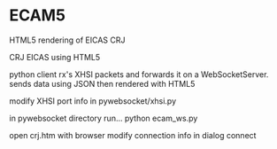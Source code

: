 # ECAM5
HTML5 rendering of EICAS CRJ

CRJ EICAS using HTML5

python client rx's XHSI packets 
and forwards it on a WebSocketServer.
sends data using JSON then rendered with HTML5

modify XHSI port info in 
pywebsocket/xhsi.py

in pywebsocket directory run... 
python ecam_ws.py

open crj.htm with browser
modify connection info in dialog
connect


